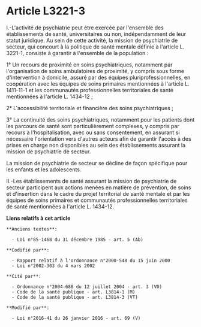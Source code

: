 # Article L3221-3

I.-L'activité de psychiatrie peut être exercée par l'ensemble des établissements de santé, universitaires ou non,
indépendamment de leur statut juridique. Au sein de cette activité, la mission de psychiatrie de secteur, qui concourt à la
politique de santé mentale définie à l'article L. 3221-1, consiste à garantir à l'ensemble de la population : 

1° Un recours de proximité en soins psychiatriques, notamment par l'organisation de soins ambulatoires de proximité, y
compris sous forme d'intervention à domicile, assuré par des équipes pluriprofessionnelles, en coopération avec les équipes
de soins primaires mentionnées à l'article L. 1411-11-1 et les communautés professionnelles territoriales de santé
mentionnées à l'article L. 1434-12 ; 

2° L'accessibilité territoriale et financière des soins psychiatriques ; 

3° La continuité des soins psychiatriques, notamment pour les patients dont les parcours de santé sont particulièrement
complexes, y compris par recours à l'hospitalisation, avec ou sans consentement, en assurant si nécessaire l'orientation vers
d'autres acteurs afin de garantir l'accès à des prises en charge non disponibles au sein des établissements assurant la
mission de psychiatrie de secteur. 

La mission de psychiatrie de secteur se décline de façon spécifique pour les enfants et les adolescents. 

II.-Les établissements de santé assurant la mission de psychiatrie de secteur participent aux actions menées en matière de
prévention, de soins et d'insertion dans le cadre du projet territorial de santé mentale et par les équipes de soins
primaires et communautés professionnelles territoriales de santé mentionnées à l'article L. 1434-12.

**Liens relatifs à cet article**

	**Anciens textes**:

	  - Loi n°85-1468 du 31 décembre 1985 - art. 5 (Ab)

	**Codifié par**:

	  - Rapport relatif à l'ordonnance n°2000-548 du 15 juin 2000
	  - Loi n°2002-303 du 4 mars 2002

	**Cité par**:

	  - Ordonnance n°2004-688 du 12 juillet 2004 - art. 3 (VD)
	  - Code de la santé publique - art. L3814-1 (M)
	  - Code de la santé publique - art. L3814-3 (VT)

	**Modifié par**:

	  - Loi n°2016-41 du 26 janvier 2016 - art. 69 (V)
